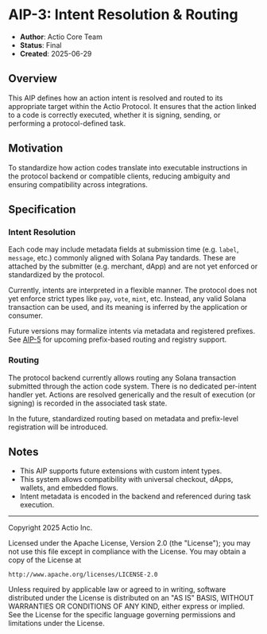 # AIP-3: Intent Resolution & Routing

- **Author**: Actio Core Team  
- **Status**: Final  
- **Created**: 2025-06-29

## Overview

This AIP defines how an action intent is resolved and routed to its appropriate target within the Actio Protocol. It ensures that the action linked to a code is correctly executed, whether it is signing, sending, or performing a protocol-defined task.

## Motivation

To standardize how action codes translate into executable instructions in the protocol backend or compatible clients, reducing ambiguity and ensuring compatibility across integrations.

## Specification

### Intent Resolution

Each code may include metadata fields at submission time (e.g. `label`, `message`, etc.) commonly aligned with Solana Pay tandards. These are attached by the submitter (e.g. merchant, dApp) and are not yet enforced or standardized by the protocol.

Currently, intents are interpreted in a flexible manner. The protocol does not yet enforce strict types like `pay`, `vote`, `mint`, etc. Instead, any valid Solana transaction can be used, and its meaning is inferred by the application or consumer.

Future versions may formalize intents via metadata and registered prefixes. See [AIP-5](./aip-5.md) for upcoming prefix-based routing and registry support.

### Routing

The protocol backend currently allows routing any Solana transaction submitted through the action code system. There is no dedicated per-intent handler yet. Actions are resolved generically and the result of execution (or signing) is recorded in the associated task state.

In the future, standardized routing based on metadata and prefix-level registration will be introduced.

## Notes

- This AIP supports future extensions with custom intent types.
- This system allows compatibility with universal checkout, dApps, wallets, and embedded flows.
- Intent metadata is encoded in the backend and referenced during task execution.
  
---

Copyright 2025 Actio Inc.

Licensed under the Apache License, Version 2.0 (the "License");
you may not use this file except in compliance with the License.
You may obtain a copy of the License at

    http://www.apache.org/licenses/LICENSE-2.0

Unless required by applicable law or agreed to in writing, software
distributed under the License is distributed on an "AS IS" BASIS,
WITHOUT WARRANTIES OR CONDITIONS OF ANY KIND, either express or implied.
See the License for the specific language governing permissions and
limitations under the License.